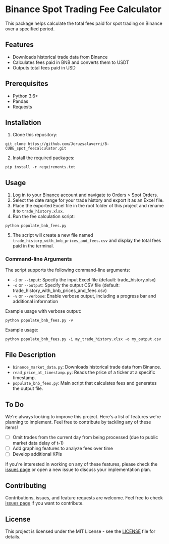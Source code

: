 # Binance Spot Trading Fee Calculator

This package helps calculate the total fees paid for spot trading on Binance over a specified period.

## Features

- Downloads historical trade data from Binance
- Calculates fees paid in BNB and converts them to USDT
- Outputs total fees paid in USD

## Prerequisites

- Python 3.6+
- Pandas
- Requests

## Installation

1. Clone this repository:

 ``` git clone https://github.com/Jcruzsalaverri/B-CUBE_spot_feecalculator.git ``` 

2. Install the required packages:

 ``` pip install -r requirements.txt ``` 

## Usage

1. Log in to your [Binance](https://www.binance.com/en) account and navigate to Orders > Spot Orders.
2. Select the date range for your trade history and export it as an Excel file.
3. Place the exported Excel file in the root folder of this project and rename it to `trade_history.xlsx`.
4. Run the fee calculation script: 

 ``` python populate_bnb_fees.py ``` 

5. The script will create a new file named `trade_history_with_bnb_prices_and_fees.csv` and display the total fees paid in the terminal.

### Command-line Arguments

The script supports the following command-line arguments:

- `-i` or `--input`: Specify the input Excel file (default: trade_history.xlsx)
- `-o` or `--output`: Specify the output CSV file (default: trade_history_with_bnb_prices_and_fees.csv)
- `-v` or `--verbose`: Enable verbose output, including a progress bar and additional information

Example usage with verbose output:

 ``` python populate_bnb_fees.py -v ``` 

Example usage:

 ``` python populate_bnb_fees.py -i my_trade_history.xlsx -o my_output.csv ``` 

## File Description

- `binance_market_data.py`: Downloads historical trade data from Binance.
- `read_price_at_timestamp.py`: Reads the price of a ticker at a specific timestamp.
- `populate_bnb_fees.py`: Main script that calculates fees and generates the output file.

## To Do
We're always looking to improve this project. Here's a list of features we're planning to implement. Feel free to contribute by tackling any of these items!

- [ ] Omit trades from the current day from being processed (due to public market data delay of t-1)
- [ ] Add graphing features to analyze fees over time
- [ ] Develop additional KPIs

If you're interested in working on any of these features, please check the [issues page](https://github.com/Jcruzsalaverri/B-CUBE_spot_feecalculator/issues) or open a new issue to discuss your implementation plan.


## Contributing

Contributions, issues, and feature requests are welcome. Feel free to check [issues page](https://github.com/Jcruzsalaverri/B-CUBE_spot_feecalculator/issues) if you want to contribute.



## License

This project is licensed under the MIT License - see the [LICENSE](LICENSE) file for details.
